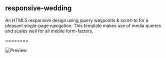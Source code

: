 responsive-wedding
------------------

An HTML5 responsive design using jquery waypoints & scroll-to for a pleasant single-page navigation. This template makes use of media queries and scales well for all mobile form-factors.

========

![Preview](https://github.com/bmgdev/responsive-wedding/blob/master/responsive-wedding/preview.png?raw=true)
